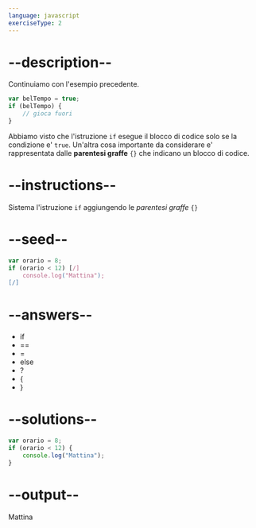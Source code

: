 ```yaml
---
language: javascript
exerciseType: 2
---
```


# --description--

Continuiamo con l'esempio precedente.
```javascript
var belTempo = true;
if (belTempo) {
    // gioca fuori
}
```
Abbiamo visto che l'istruzione `if` esegue il blocco di codice solo se la condizione e' `true`.
Un'altra cosa importante da considerare e' rappresentata dalle **parentesi graffe** `{}` che indicano un blocco di codice.

# --instructions--

Sistema l'istruzione `if` aggiungendo le *parentesi graffe* `{}`

# --seed--

```javascript
var orario = 8;
if (orario < 12) [/]
    console.log("Mattina");
[/]
```

# --answers--

- if
- ==
- =
- else
- ?
- {
- }

# --solutions--

```javascript
var orario = 8;
if (orario < 12) {
    console.log("Mattina");
}
```

# --output--

Mattina
